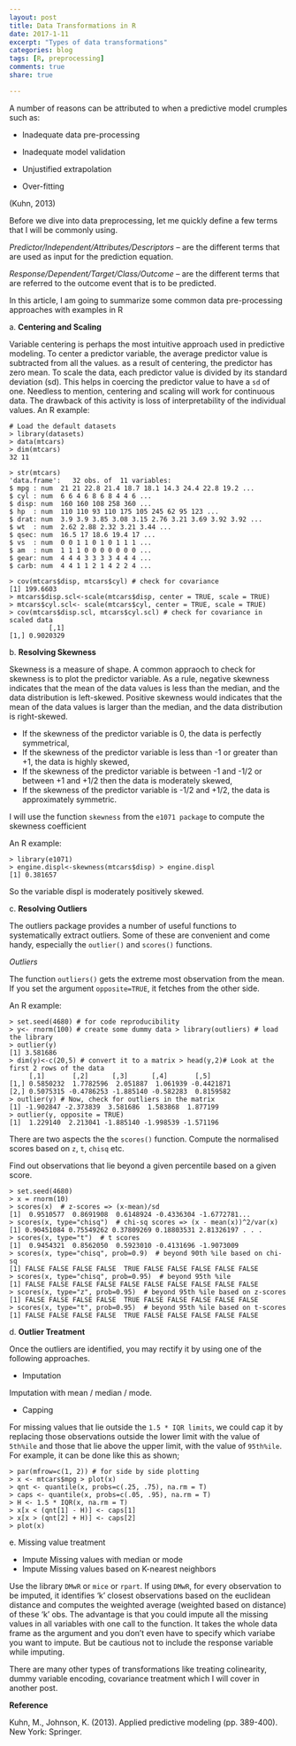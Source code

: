 ```yaml
---
layout: post
title: Data Transformations in R
date: 2017-1-11
excerpt: "Types of data transformations"
categories: blog
tags: [R, preprocessing]
comments: true
share: true

---
```


A number of reasons can be attributed to when a predictive model crumples such as:

* Inadequate data pre-processing

* Inadequate model validation

* Unjustified extrapolation

* Over-fitting

(Kuhn, 2013)

Before we dive into data preprocessing, let me quickly define a few terms that I will be commonly using.

*Predictor/Independent/Attributes/Descriptors* – are the different terms that are used as input for the prediction equation.

*Response/Dependent/Target/Class/Outcome* – are the different terms that are referred to the outcome event that is to be predicted.

In this article, I am going to summarize some common data pre-processing approaches with examples in R

a. **Centering and Scaling**

Variable centering is perhaps the most intuitive approach used in predictive modeling. To center a predictor variable, the average predictor value is subtracted from all the values. as a result of centering, the predictor has zero mean.
To scale the data, each predictor value is divided by its standard deviation (sd). This helps in coercing the predictor value to have a `sd` of one. Needless to mention, centering and scaling will work for continuous data. The drawback of this activity is loss of interpretability of the individual values.
An R example:

	# Load the default datasets
	> library(datasets)
	> data(mtcars)
	> dim(mtcars)
	32 11
	
	> str(mtcars)
	'data.frame':   32 obs. of  11 variables:
	$ mpg : num  21 21 22.8 21.4 18.7 18.1 14.3 24.4 22.8 19.2 ...
	$ cyl : num  6 6 4 6 8 6 8 4 4 6 ...
	$ disp: num  160 160 108 258 360 ...
	$ hp  : num  110 110 93 110 175 105 245 62 95 123 ...
	$ drat: num  3.9 3.9 3.85 3.08 3.15 2.76 3.21 3.69 3.92 3.92 ...
	$ wt  : num  2.62 2.88 2.32 3.21 3.44 ...
	$ qsec: num  16.5 17 18.6 19.4 17 ...
	$ vs  : num  0 0 1 1 0 1 0 1 1 1 ...
	$ am  : num  1 1 1 0 0 0 0 0 0 0 ...
	$ gear: num  4 4 4 3 3 3 3 4 4 4 ...
	$ carb: num  4 4 1 1 2 1 4 2 2 4 ...
	
	> cov(mtcars$disp, mtcars$cyl) # check for covariance
	[1] 199.6603
	> mtcars$disp.scl<-scale(mtcars$disp, center = TRUE, scale = TRUE)  
	> mtcars$cyl.scl<- scale(mtcars$cyl, center = TRUE, scale = TRUE)  
	> cov(mtcars$disp.scl, mtcars$cyl.scl) # check for covariance in scaled data
	          [,1]
	[1,] 0.9020329

b. **Resolving Skewness**

Skewness is a measure of shape. A common appraoch to check for skewness is to plot the predictor variable. As a rule, negative skewness indicates that the mean of the data values is less than the median, and the data distribution is left-skewed. Positive skewness would indicates that the mean of the data values is larger than the median, and the data distribution is right-skewed.

* If the skewness of the predictor variable is 0, the data is perfectly symmetrical,
* If the skewness of the predictor variable is less than -1 or greater than +1, the data is highly skewed,
* If the skewness of the predictor variable is between -1 and -1/2 or between +1 and +1/2 then the data is moderately skewed,
* If the skewness of the predictor variable is -1/2 and +1/2, the data is approximately symmetric.

I will use the function `skewness` from the `e1071 package` to compute the skewness coefficient

An R example:

	> library(e1071)
	> engine.displ<-skewness(mtcars$disp) > engine.displ
	[1] 0.381657

So the variable displ is moderately positively skewed.

c. **Resolving Outliers**

The outliers package provides a number of useful functions to systematically extract outliers. Some of these are convenient and come handy, especially the `outlier()` and `scores()` functions.

*Outliers*

The function `outliers()` gets the extreme most observation from the mean.
If you set the argument `opposite=TRUE`, it fetches from the other side.

An R example:

	> set.seed(4680) # for code reproducibility
	> y<- rnorm(100) # create some dummy data > library(outliers) # load the library
	> outlier(y)
	[1] 3.581686
	> dim(y)<-c(20,5) # convert it to a matrix > head(y,2)# Look at the first 2 rows of the data
         [,1]       [,2]      [,3]      [,4]       [,5]
	[1,] 0.5850232  1.7782596  2.051887  1.061939 -0.4421871
	[2,] 0.5075315 -0.4786253 -1.885140 -0.582283  0.8159582
	> outlier(y) # Now, check for outliers in the matrix
	[1] -1.902847 -2.373839  3.581686  1.583868  1.877199
	> outlier(y, opposite = TRUE)
	[1]  1.229140  2.213041 -1.885140 -1.998539 -1.571196

There are two aspects the the `scores()` function.
Compute the normalised scores based on `z`, `t`, `chisq` etc.

Find out observations that lie beyond a given percentile based on a given score.

	> set.seed(4680)
	> x = rnorm(10)
	> scores(x)  # z-scores => (x-mean)/sd
	[1]  0.9510577  0.8691908  0.6148924 -0.4336304 -1.6772781...
	> scores(x, type="chisq")  # chi-sq scores => (x - mean(x))^2/var(x)
	[1] 0.90451084 0.75549262 0.37809269 0.18803531 2.81326197 . . .
	> scores(x, type="t")  # t scores
	[1]  0.9454321  0.8562050  0.5923010 -0.4131696 -1.9073009
	> scores(x, type="chisq", prob=0.9)  # beyond 90th %ile based on chi-sq
	[1] FALSE FALSE FALSE FALSE  TRUE FALSE FALSE FALSE FALSE FALSE
	> scores(x, type="chisq", prob=0.95)  # beyond 95th %ile
	[1] FALSE FALSE FALSE FALSE FALSE FALSE FALSE FALSE FALSE FALSE
	> scores(x, type="z", prob=0.95)  # beyond 95th %ile based on z-scores
	[1] FALSE FALSE FALSE FALSE  TRUE FALSE FALSE FALSE FALSE FALSE
	> scores(x, type="t", prob=0.95)  # beyond 95th %ile based on t-scores
	[1] FALSE FALSE FALSE FALSE  TRUE FALSE FALSE FALSE FALSE FALSE

d. **Outlier Treatment**

Once the outliers are identified, you may rectify it by using one of the following approaches.

* Imputation

Imputation with mean / median / mode.

* Capping

For missing values that lie outside the `1.5 * IQR limits`, we could cap it by replacing those observations outside the lower limit with the value of `5th%ile` and those that lie above the upper limit, with the value of `95th%ile`. For example, it can be done like this as shown;

	> par(mfrow=c(1, 2)) # for side by side plotting
	> x <- mtcars$mpg > plot(x)
	> qnt <- quantile(x, probs=c(.25, .75), na.rm = T) 
	> caps <- quantile(x, probs=c(.05, .95), na.rm = T) 
	> H <- 1.5 * IQR(x, na.rm = T) 
	> x[x < (qnt[1] - H)] <- caps[1] 
	> x[x > (qnt[2] + H)] <- caps[2] 
	> plot(x)

e. Missing value treatment

* Impute Missing values with median or mode
* Impute Missing values based on K-nearest neighbors

Use the library `DMwR` or `mice` or `rpart`. If using `DMwR`, for every observation to be imputed, it identifies ‘k’ closest observations based on the euclidean distance and computes the weighted average (weighted based on distance) of these ‘k’ obs. The advantage is that you could impute all the missing values in all variables with one call to the function. It takes the whole data frame as the argument and you don’t even have to specify which variabe you want to impute. But be cautious not to include the response variable while imputing.

There are many other types of transformations like treating colinearity, dummy variable encoding, covariance treatment which I will cover in another post.

**Reference**

Kuhn, M., Johnson, K. (2013). Applied predictive modeling (pp. 389-400). New York: Springer.
